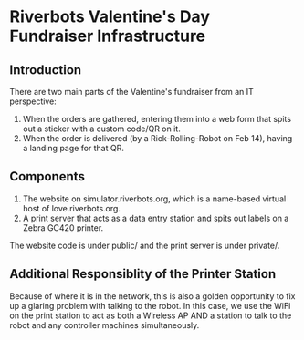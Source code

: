 # Riverbots Valentine's Day Fundraiser Infrastructure

## Introduction

There are two main parts of the Valentine's fundraiser from an IT perspective:

1. When the orders are gathered, entering them into a web form that spits out
   a sticker with a custom code/QR on it.
2. When the order is delivered (by a Rick-Rolling-Robot on Feb 14), having a
   landing page for that QR.

## Components

1. The website on simulator.riverbots.org, which is a name-based virtual host
   of love.riverbots.org.
2. A print server that acts as a data entry station and spits out labels on
   a Zebra GC420 printer.

The website code is under public/ and the print server is under private/.

## Additional Responsiblity of the Printer Station

Because of where it is in the network, this is also a golden opportunity to fix
up a glaring problem with talking to the robot.  In this case, we use the WiFi
on the print station to act as both a Wireless AP AND a station to talk to the
robot and any controller machines simultaneously.
